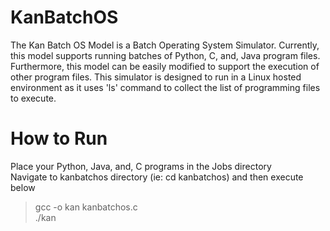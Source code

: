 # KanBatchOS
The Kan Batch OS Model is a Batch Operating System Simulator. Currently, this model supports running batches of Python, C, and, Java program files. Furthermore, this model can be easily modified to support the execution of other program files. This simulator is designed to run in a Linux hosted environment as it uses 'ls' command to collect the list of programming files to execute. <br />

# How to Run
Place your Python, Java, and, C programs in the Jobs directory <br />
Navigate to kanbatchos directory (ie: cd kanbatchos) and then execute below <br />
> gcc -o kan kanbatchos.c <br />
> ./kan 
